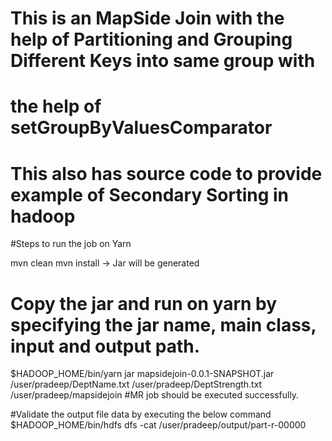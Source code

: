 # This is an MapSide Join with the help of Partitioning and Grouping Different Keys into same group with 
#  the help of setGroupByValuesComparator
# This also has source code to provide example of Secondary Sorting in hadoop

#Steps to run the job on Yarn

mvn clean
mvn install -> Jar will be generated

# Copy the jar and run on yarn by specifying the jar name, main class, input and output path.

$HADOOP_HOME/bin/yarn jar mapsidejoin-0.0.1-SNAPSHOT.jar /user/pradeep/DeptName.txt /user/pradeep/DeptStrength.txt /user/pradeep/mapsidejoin
#MR job should be executed successfully.

#Validate the output file data by executing the below command
$HADOOP_HOME/bin/hdfs dfs -cat /user/pradeep/output/part-r-00000
